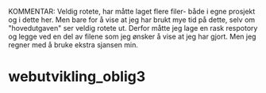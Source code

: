 KOMMENTAR: 
Veldig rotete, har måtte laget flere filer- både i egne prosjekt og i dette her. Men bare for å vise at jeg har brukt mye tid på dette, selv om "hovedutgaven" ser veldig rotete ut. 
Derfor måtte jeg lage en rask respotory og legge ved en del av  filene som jeg ønsker å vise at jeg har gjort. 
Men jeg regner med å bruke ekstra sjansen min. 
# webutvikling_oblig3
